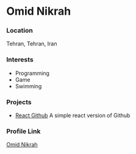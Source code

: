 # Omid Nikrah

### Location

Tehran, Tehran, Iran

### Interests

- Programming
- Game
- Swimming

### Projects

- [React Github](https://github.com/omidnikrah/react-github) A simple react version of Github

### Profile Link

[Omid Nikrah](https://github.com/omidnikrah)
